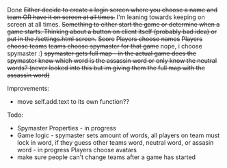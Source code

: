 Done 
~~Either decide to create a login screen where you choose a name and team OR have it on screen at all times.~~ I'm leaning towards keeping on screen at all times.
~~Something to either start the game or determine when a game starts. Thinking about a button on client itself (probably bad idea) or put in the /settings.html screen.~~
~~Score~~
~~Players choose names~~
~~Players choose teams~~
~~teams choose spymaster for that game~~ nope, i choose spymaster :}
~~spymaster gets full map - in the actual game does the spymaster know which word is the assassin word or only know the neutral words? (never looked into this but im giving them the full map with the assassin word)~~

Improvements:
- move self.add.text to its own function??

Todo:
- Spymaster Properties - in progress
- Game logic - spymaster sets amount of words, all players on team must lock in word, if they guess other teams word, neutral word, or assasin word - in progress 
Players choose avatars
- make sure people can't change teams after a game has started